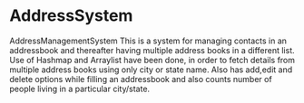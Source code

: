 # AddressSystem
AddressManagementSystem
This is a system for managing contacts in an addressbook and thereafter having multiple address books in a different list.
Use of Hashmap and Arraylist have been done, in order to fetch details from multiple address books using only city or state name.
Also has add,edit and delete options while filling an addressbook and also counts number of people living in a particular city/state.
